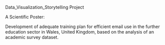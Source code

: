 Data_Visualization_Storytelling Project

A Scientific Poster: 

Development of adequate training plan for efficient email use in the further education sector in Wales, United Kingdom, based on the analysis of an academic survey dataset.
